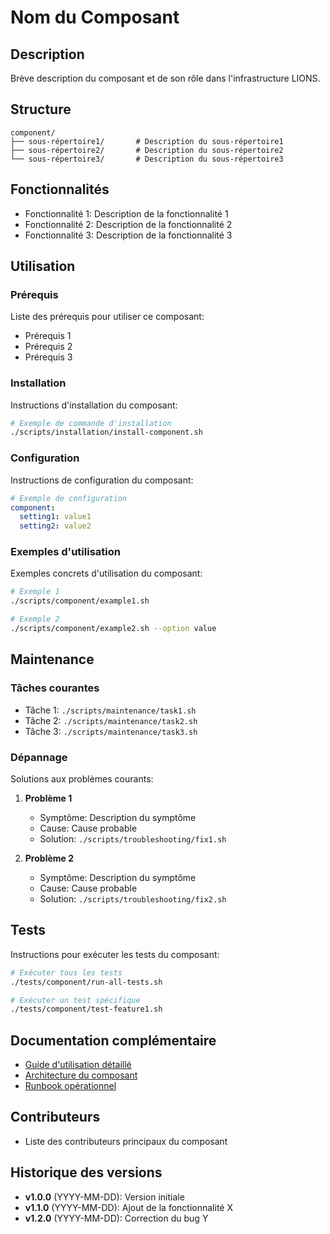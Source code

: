 # Nom du Composant

## Description

Brève description du composant et de son rôle dans l'infrastructure LIONS.

## Structure

```
component/
├── sous-répertoire1/       # Description du sous-répertoire1
├── sous-répertoire2/       # Description du sous-répertoire2
└── sous-répertoire3/       # Description du sous-répertoire3
```

## Fonctionnalités

- Fonctionnalité 1: Description de la fonctionnalité 1
- Fonctionnalité 2: Description de la fonctionnalité 2
- Fonctionnalité 3: Description de la fonctionnalité 3

## Utilisation

### Prérequis

Liste des prérequis pour utiliser ce composant:
- Prérequis 1
- Prérequis 2
- Prérequis 3

### Installation

Instructions d'installation du composant:

```bash
# Exemple de commande d'installation
./scripts/installation/install-component.sh
```

### Configuration

Instructions de configuration du composant:

```yaml
# Exemple de configuration
component:
  setting1: value1
  setting2: value2
```

### Exemples d'utilisation

Exemples concrets d'utilisation du composant:

```bash
# Exemple 1
./scripts/component/example1.sh

# Exemple 2
./scripts/component/example2.sh --option value
```

## Maintenance

### Tâches courantes

- Tâche 1: `./scripts/maintenance/task1.sh`
- Tâche 2: `./scripts/maintenance/task2.sh`
- Tâche 3: `./scripts/maintenance/task3.sh`

### Dépannage

Solutions aux problèmes courants:

1. **Problème 1**
   - Symptôme: Description du symptôme
   - Cause: Cause probable
   - Solution: `./scripts/troubleshooting/fix1.sh`

2. **Problème 2**
   - Symptôme: Description du symptôme
   - Cause: Cause probable
   - Solution: `./scripts/troubleshooting/fix2.sh`

## Tests

Instructions pour exécuter les tests du composant:

```bash
# Exécuter tous les tests
./tests/component/run-all-tests.sh

# Exécuter un test spécifique
./tests/component/test-feature1.sh
```

## Documentation complémentaire

- [Guide d'utilisation détaillé](../guides/component-guide.md)
- [Architecture du composant](../architecture/component-architecture.md)
- [Runbook opérationnel](../runbooks/component-runbook.md)

## Contributeurs

- Liste des contributeurs principaux du composant

## Historique des versions

- **v1.0.0** (YYYY-MM-DD): Version initiale
- **v1.1.0** (YYYY-MM-DD): Ajout de la fonctionnalité X
- **v1.2.0** (YYYY-MM-DD): Correction du bug Y
